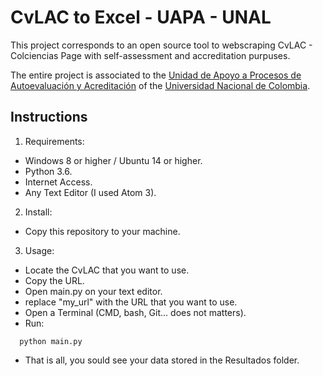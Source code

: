 <!--

#############################################################################
        Copyright (c) 2018 by Manuel Embus. All Rights Reserved.

            This work is licensed under a Creative Commons
      Attribution - NonCommercial - ShareAlike 4.0
      International License.

      For more information write me to jai@mfneirae.com
      Or visit my webpage at https://mfneirae.com/
#############################################################################

 -->
# CvLAC to Excel - UAPA - UNAL

This project corresponds to an open source tool to webscraping CvLAC - Colciencias Page with self-assessment and accreditation purpuses.

The entire project is associated to the
[Unidad de Apoyo a Procesos de Autoevaluación y Acreditación](http://ingenieria.unal.edu.co/dependencias/vicedecanatura-academica/autoevaluacion) of the [Universidad Nacional de Colombia](http://unal.edu.co/).


## Instructions
1. Requirements:
  * Windows 8 or higher / Ubuntu 14 or higher.
  * Python 3.6.
  * Internet Access.
  * Any Text Editor (I used Atom 3).
2. Install:
  * Copy this repository to your machine.
3. Usage:
  * Locate the CvLAC that you want to use.
  * Copy the URL.
  * Open main.py on your text editor.
  * replace "my_url" with the URL that you want to use.
  * Open a Terminal (CMD, bash, Git... does not matters).
  * Run:
  ```
    python main.py
  ```  
  * That is all, you sould see your data stored in the Resultados folder.
